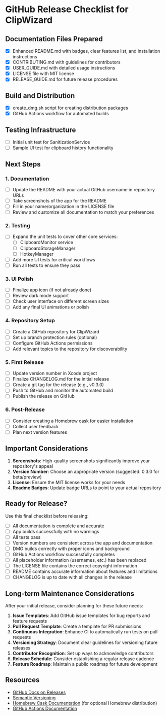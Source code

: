 # GitHub Release Checklist for ClipWizard

## Documentation Files Prepared

- [x] Enhanced README.md with badges, clear features list, and installation instructions
- [x] CONTRIBUTING.md with guidelines for contributors
- [x] USER_GUIDE.md with detailed usage instructions
- [x] LICENSE file with MIT license
- [x] RELEASE_GUIDE.md for future release procedures

## Build and Distribution

- [x] create_dmg.sh script for creating distribution packages
- [x] GitHub Actions workflow for automated builds

## Testing Infrastructure

- [ ] Initial unit test for SanitizationService
- [ ] Sample UI test for clipboard history functionality

## Next Steps

### 1. Documentation

- [ ] Update the README with your actual GitHub username in repository URLs
- [ ] Take screenshots of the app for the README
- [ ] Fill in your name/organization in the LICENSE file
- [ ] Review and customize all documentation to match your preferences

### 2. Testing

- [ ] Expand the unit tests to cover other core services:
  - [ ] ClipboardMonitor service
  - [ ] ClipboardStorageManager
  - [ ] HotkeyManager
- [ ] Add more UI tests for critical workflows
- [ ] Run all tests to ensure they pass

### 3. UI Polish

- [ ] Finalize app icon (if not already done)
- [ ] Review dark mode support
- [ ] Check user interface on different screen sizes
- [ ] Add any final UI animations or polish

### 4. Repository Setup

- [ ] Create a GitHub repository for ClipWizard
- [ ] Set up branch protection rules (optional)
- [ ] Configure GitHub Actions permissions
- [ ] Add relevant topics to the repository for discoverability

### 5. First Release

- [ ] Update version number in Xcode project
- [ ] Finalize CHANGELOG.md for the initial release
- [ ] Create a git tag for the release (e.g., v0.3.0)
- [ ] Push to GitHub and monitor the automated build
- [ ] Publish the release on GitHub

### 6. Post-Release

- [ ] Consider creating a Homebrew cask for easier installation
- [ ] Collect user feedback
- [ ] Plan next version features

## Important Considerations

1. **Screenshots**: High-quality screenshots significantly improve your repository's appeal
2. **Version Number**: Choose an appropriate version (suggested: 0.3.0 for beta/preview)
3. **License**: Ensure the MIT license works for your needs
4. **Readme Badges**: Update badge URLs to point to your actual repository

## Ready for Release?

Use this final checklist before releasing:

- [ ] All documentation is complete and accurate
- [ ] App builds successfully with no warnings
- [ ] All tests pass
- [ ] Version numbers are consistent across the app and documentation
- [ ] DMG builds correctly with proper icons and background
- [ ] GitHub Actions workflow successfully completes
- [ ] All placeholder information (usernames, etc.) has been replaced
- [ ] The LICENSE file contains the correct copyright information
- [ ] README contains accurate information about features and limitations
- [ ] CHANGELOG is up to date with all changes in the release

## Long-term Maintenance Considerations

After your initial release, consider planning for these future needs:

1. **Issue Templates**: Add GitHub issue templates for bug reports and feature requests
2. **Pull Request Template**: Create a template for PR submissions
3. **Continuous Integration**: Enhance CI to automatically run tests on pull requests
4. **Versioning Strategy**: Document clear guidelines for versioning future releases
5. **Contributor Recognition**: Set up ways to acknowledge contributors
6. **Release Schedule**: Consider establishing a regular release cadence
7. **Feature Roadmap**: Maintain a public roadmap for future development

## Resources

- [GitHub Docs on Releases](https://docs.github.com/en/repositories/releasing-projects-on-github/about-releases)
- [Semantic Versioning](https://semver.org/)
- [Homebrew Cask Documentation](https://docs.brew.sh/Cask-Cookbook) (for optional Homebrew distribution)
- [GitHub Actions Documentation](https://docs.github.com/en/actions)
